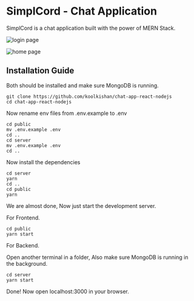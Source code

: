 # SimplCord - Chat Application 
SimplCord is a chat application built with the power of MERN Stack.


![login page](https://github.com/neeravgg/SimplCord/assets/68321206/a0da0bcb-6dfc-45e4-9382-565d90a20560)

![home page](https://github.com/neeravgg/SimplCord/assets/68321206/a1cf2eee-c3a3-4df2-972d-e41eb8cd59a0)

## Installation Guide

Both should be installed and make sure MongoDB is running.

```shell
git clone https://github.com/koolkishan/chat-app-react-nodejs
cd chat-app-react-nodejs
```
Now rename env files from .env.example to .env
```shell
cd public
mv .env.example .env
cd ..
cd server
mv .env.example .env
cd ..
```

Now install the dependencies
```shell
cd server
yarn
cd ..
cd public
yarn
```
We are almost done, Now just start the development server.

For Frontend.
```shell
cd public
yarn start
```
For Backend.

Open another terminal in a folder, Also make sure MongoDB is running in the background.
```shell
cd server
yarn start
```

Done! Now open localhost:3000 in your browser.
